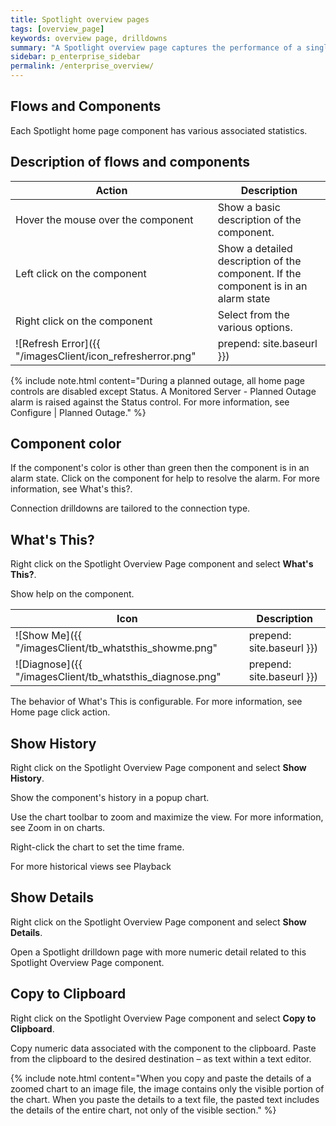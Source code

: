```yaml
---
title: Spotlight overview pages
tags: [overview_page]
keywords: overview page, drilldowns
summary: "A Spotlight overview page captures the performance of a single monitored connection. Flows and components are updated in real time to highlight obvious bottlenecks and problem areas and color coded to indicate when an alarm is raised."
sidebar: p_enterprise_sidebar
permalink: /enterprise_overview/
---
```



## Flows and Components

Each Spotlight home page component has various associated statistics.

## Description of flows and components

Action | Description
-------|------------
Hover the mouse over the component | Show a basic description of the component.
Left click on the component | Show a detailed description of the component. If the component is in an alarm state
Right click on the component | Select from the various options.
![Refresh Error]({{ "/imagesClient/icon_refresherror.png" | prepend: site.baseurl }}) | If Spotlight is unable to collect the data required, Spotlight displays a small icon  on the affected component. Click the icon to see more information about the problem.

{% include note.html content="During a planned outage, all home page controls are disabled except Status. A Monitored Server - Planned Outage alarm is raised against the Status control. For more information, see Configure \| Planned Outage." %}

## Component color

If the component's color is other than green then the component is in an alarm state. Click on the component for help to resolve the alarm. For more information, see What's this?.

Connection drilldowns are tailored to the connection type.


## What's This?

Right click on the Spotlight Overview Page component and select **What's This?**.

Show help on the component.

Icon | Description
-----|------------
![Show Me]({{ "/imagesClient/tb_whatsthis_showme.png" | prepend: site.baseurl }}) | If available, click to show more numerical detail related to the Spotlight home page component.
![Diagnose]({{ "/imagesClient/tb_whatsthis_diagnose.png" | prepend: site.baseurl }}) | If alarms have been raised against the component then What's This? provides assistance in resolving the alarms.

The behavior of What's This is configurable. For more information, see Home page click action.

## Show History

Right click on the Spotlight Overview Page component and select **Show History**.

Show the component's history in a popup chart.

Use the chart toolbar to zoom and maximize the view. For more information, see Zoom in on charts.

Right-click the chart to set the time frame.

For more historical views see Playback

## Show Details

Right click on the Spotlight Overview Page component and select **Show Details**.

Open a Spotlight drilldown page with more numeric detail related to this Spotlight Overview Page component.

## Copy to Clipboard

Right click on the Spotlight Overview Page  component and select **Copy to Clipboard**.

Copy numeric data associated with the component to the clipboard. Paste from the clipboard to the desired destination –  as text within a text editor.

{% include note.html content="When you copy and paste the details of a zoomed chart to an image file, the image contains only the visible portion of the chart. When you paste the details to a text file, the pasted text includes the details of the entire chart, not only of the visible section." %}
